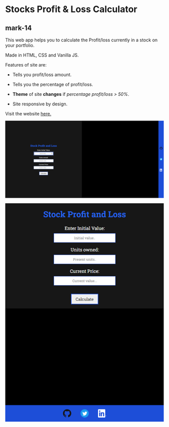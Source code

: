 # Stocks Profit & Loss Calculator

## mark-14

This web app helps you to calculate the Profit/loss currently in a stock on your portfolio.

Made in HTML, CSS and Vanilla JS.

Features of site are:

* Tells you profit/loss amount.

* Tells you the percentage of profit/loss.

* **Theme** of site **changes** if *percentage profit/loss > 50%*.

* Site responsive by design.

Visit the website [here.](https://jagrut-stock-profit-loss.netlify.app/)

![Website image](./images/website-img-1.png)

![Website image mobile](./images/website-img-2.png)
